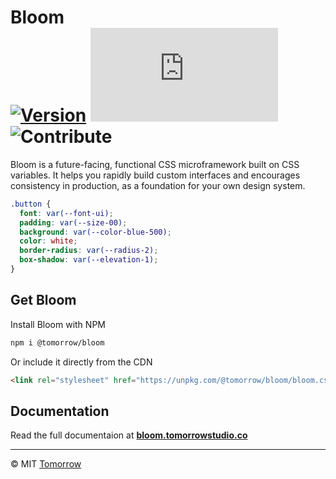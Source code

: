 # Bloom <br/> [![Version][npm-badge]][npm-package] ![Size][size-badge] ![Contribute][prs-badge]

Bloom is a future-facing, functional CSS microframework built on CSS variables. It helps you rapidly build custom interfaces and encourages consistency in production, as a foundation for your own design system.

```css
.button {
  font: var(--font-ui);
  padding: var(--size-00);
  background: var(--color-blue-500);
  color: white;
  border-radius: var(--radius-2);
  box-shadow: var(--elevation-1);
}
```

## Get Bloom

Install Bloom with NPM

```sh
npm i @tomorrow/bloom
```

Or include it directly from the CDN

```html
<link rel="stylesheet" href="https://unpkg.com/@tomorrow/bloom/bloom.css" />
```

## Documentation

Read the full documentaion at **[bloom.tomorrowstudio.co][bloom]**

---

&copy; MIT [Tomorrow][tomorrow]

<!-- Badges -->

[npm-badge]: https://img.shields.io/npm/v/@tomorrow/bloom.svg?style=flat
[size-badge]: https://img.badgesize.io/https://unpkg.com/@tomorrow/bloom/bloom.css?compression=gzip&label=size
[prs-badge]: https://img.shields.io/badge/PRs-welcome-brightgreen.svg

<!-- URLs -->

[bloom]: https://bloom.tomorrowstudio.co
[npm-package]: https://www.npmjs.com/package/@tomorrow/bloom
[tomorrow]: https://www.tomorrowstudio.co

